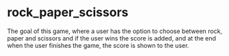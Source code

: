 # rock_paper_scissors
The goal of this game, where a user has the option to choose between rock, paper and scissors and if the user wins the score is added, and at the end when the user finishes the game, the score is shown to the user. 
